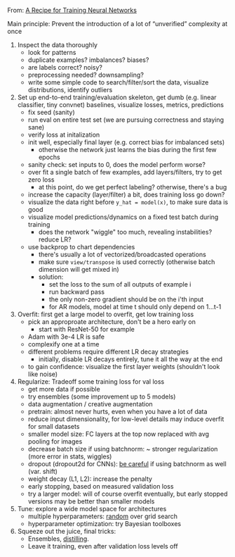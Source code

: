 From: [A Recipe for Training Neural Networks](http://karpathy.github.io/2019/04/25/recipe/)

Main principle: Prevent the introduction of a lot of “unverified” complexity at once

1) Inspect the data thoroughly
    - look for patterns
    - duplicate examples? imbalances? biases?
    - are labels correct? noisy?
    - preprocessing needed? downsampling?
    - write some simple code to search/filter/sort the data, visualize distributions, identify outliers
2) Set up end-to-end training/evaluation skeleton, get dumb (e.g. linear classifier, tiny convnet) baselines, visualize losses, metrics, predictions
    - fix seed (sanity)
    - run eval on entire test set (we are pursuing correctness and staying sane)
    - verify loss at initalization
    - init well, especially final layer (e.g. correct bias for imbalanced sets)
        - otherwise the network just learns the bias during the first few epochs
    - sanity check: set inputs to 0, does the model perform worse?
    - over fit a single batch of few examples, add layers/filters, try to get zero loss
        - at this point, do we get perfect labeling? otherwise, there's a bug
    - increase the capacity (layer/filter) a bit, does training loss go down?
    - visualize the data right before `y_hat = model(x)`, to make sure data is good
    - visualize model predictions/dynamics on a fixed test batch during training
        - does the network "wiggle" too much, revealing instabilities? reduce LR?
    - use backprop to chart dependencies
        - there's usually a lot of vectorized/broadcasted operations
        - make sure `view/transpose` is used correctly (otherwise batch dimension will get mixed in)
        - solution:
            - set the loss to the sum of all outputs of example i
            - run backward pass
            - the only non-zero gradient should be on the i'th input
            - for AR models, model at time t should only depend on 1...t-1
3) Overfit: first get a large model to overfit, get low training loss
    - pick an approproate architecture, don't be a hero early on
        - start with ResNet-50 for example
    - Adam with 3e-4 LR is safe
    - complexify one at a time
    - different problems require different LR decay strategies
        - initially, disable LR decays entirely, tune it all the way at the end
    - to gain confidence: visualize the first layer weights (shouldn't look like noise)
4) Regularize: Tradeoff some training loss for val loss
    - get more data if possible
    - try ensembles (some improvement up to 5 models)
    - data augmentation / creative augmentation
    - pretrain: almost never hurts, even when you have a lot of data
    - reduce input dimensionality, for low-level details may induce overfit for small datasets
    - smaller model size: FC layers at the top now replaced with avg pooling for images
    - decrease batch size if using batchnorm: ~ stronger regularization (more error in stats, wiggles)
    - dropout (dropout2d for CNNs): [be careful](https://arxiv.org/abs/1801.05134) if using batchnorm as well (var. shift)
    - weight decay (L1, L2): increase the penalty 
    - early stopping, based on measured validation loss
    - try a larger model: will of course overfit eventually, but early stopped versions may be better than smaller models
5) Tune: explore a wide model space for architectures
    - multiple hyperparameters: [random](http://jmlr.csail.mit.edu/papers/volume13/bergstra12a/bergstra12a.pdf) over grid search
    - hyperparameter optimization: try Bayesian toolboxes
6) Squeeze out the juice, final tricks:
    - Ensembles, [distilling](https://arxiv.org/abs/1503.02531).
    - Leave it training, even after validation loss levels off 

